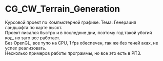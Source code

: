 # CG_CW_Terrain_Generation
Курсовой проект по Компьютерной графике. Тема: Генерация ландшафта по карте высот.  
Проект писался быстро и в последние дни, поэтому год такой убогий код, но зато все работает.  
Без OpenGL, все тупо на CPU, 1 fps обеспечен, так же без теней ахах, не успел реализовать.  
Несколько примеров работы программы, но все это есть в РПЗ.  
